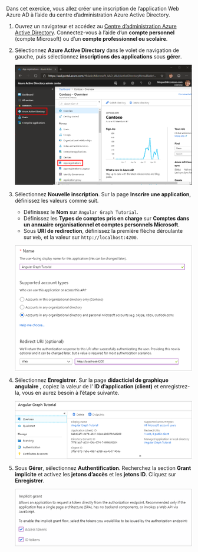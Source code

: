 <!-- markdownlint-disable MD002 MD041 -->

Dans cet exercice, vous allez créer une inscription de l’application Web Azure AD à l’aide du centre d’administration Azure Active Directory.

1. Ouvrez un navigateur et accédez au [Centre d’administration Azure Active Directory](https://aad.portal.azure.com). Connectez-vous à l’aide d’un **compte personnel** (compte Microsoft) ou d’un **compte professionnel ou scolaire**.

1. Sélectionnez **Azure Active Directory** dans le volet de navigation de gauche, puis sélectionnez **inscriptions des applications** sous **gérer**.

    ![Capture d’écran des inscriptions d’application ](./images/aad-portal-app-registrations.png)

1. Sélectionnez **Nouvelle inscription**. Sur la page **Inscrire une application**, définissez les valeurs comme suit.

    - Définissez le **Nom** sur `Angular Graph Tutorial`.
    - Définissez les **Types de comptes pris en charge** sur **Comptes dans un annuaire organisationnel et comptes personnels Microsoft**.
    - Sous **URI de redirection**, définissez la première flèche déroulante sur `Web`, et la valeur sur `http://localhost:4200`.

    ![Capture d’écran de la page inscrire une application](./images/aad-register-an-app.png)

1. Sélectionnez **Enregistrer**. Sur la page **didacticiel de graphique angulaire** , copiez la valeur de l' **ID d’application (client)** et enregistrez-la, vous en aurez besoin à l’étape suivante.

    ![Capture d’écran de l’ID d’application de la nouvelle inscription de l’application](./images/aad-application-id.png)

1. Sous **Gérer**, sélectionnez **Authentification**. Recherchez la section **Grant implicite** et activez les **jetons d’accès** et les **jetons ID**. Cliquez sur **Enregistrer**.

    ![Capture d’écran de la section Grant implicite](./images/aad-implicit-grant.png)
